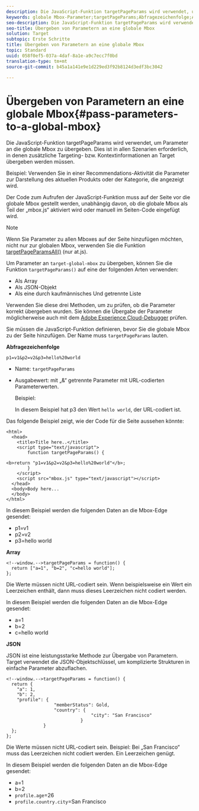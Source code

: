 ```yaml
---
description: Die JavaScript-Funktion targetPageParams wird verwendet, um Parameter an die globale Mbox zu übergeben. Dies ist in allen Szenarien erforderlich, in denen zusätzliche Targeting- bzw. Kontextinformationen an Target übergeben werden müssen.
keywords: globale Mbox-Parameter;targetPageParams;Abfragezeichenfolge;Array;JSON;DTM;Dynamic Tag Management
seo-description: Die JavaScript-Funktion targetPageParams wird verwendet, um Parameter an die globale Mbox zu übergeben. Dies ist in allen Szenarien erforderlich, in denen zusätzliche Targeting- bzw. Kontextinformationen an Target übergeben werden müssen.
seo-title: Übergeben von Parametern an eine globale Mbox
solution: Target
subtopic: Erste Schritte
title: Übergeben von Parametern an eine globale Mbox
topic: Standard
uuid: 058f0ef5-037a-4daf-8a1e-a9c7ecc7f0bd
translation-type: tm+mt
source-git-commit: b45a1a141e9e1d229ed3f92b8124d3edf3bc3042

---
```



# Übergeben von Parametern an eine globale Mbox{#pass-parameters-to-a-global-mbox}

Die JavaScript-Funktion targetPageParams wird verwendet, um Parameter an die globale Mbox zu übergeben. Dies ist in allen Szenarien erforderlich, in denen zusätzliche Targeting- bzw. Kontextinformationen an Target übergeben werden müssen.

Beispiel: Verwenden Sie in einer Recommendations-Aktivität die Parameter zur Darstellung des aktuellen Produkts oder der Kategorie, die angezeigt wird.

Der Code zum Aufrufen der JavaScript-Funktion muss auf der Seite vor die globale Mbox gestellt werden, unabhängig davon, ob die globale Mbox als Teil der „mbox.js“ aktiviert wird oder manuell im Seiten-Code eingefügt wird.

>[!NOTE]
>
>Wenn Sie Parameter zu allen Mboxes auf der Seite hinzufügen möchten, nicht nur zur globalen Mbox, verwenden Sie die Funktion [targetPageParamsAll()](/help/c-implementing-target/c-implementing-target-for-client-side-web/targetpageparamsall.md) (nur at.js).

Um Parameter an `target-global-mbox` zu übergeben, können Sie die Funktion `targetPageParams()` auf eine der folgenden Arten verwenden:

* Als Array
* Als JSON-Objekt
* Als eine durch kaufmännisches Und getrennte Liste

Verwenden Sie diese drei Methoden, um zu prüfen, ob die Parameter korrekt übergeben wurden. Sie können die Übergabe der Parameter möglicherweise auch mit dem [Adobe Experience Cloud-Debugger](https://marketing.adobe.com/resources/help/en_US/sc/implement/debugger.html) prüfen.

Sie müssen die JavaScript-Funktion definieren, bevor Sie die globale Mbox zu der Seite hinzufügen. Der Name muss `targetPageParams` lauten.

**Abfragezeichenfolge**

```
p1=v1&p2=v2&p3=hello%20world
```

* Name: `targetPageParams`
* Ausgabewert: mit „&amp;“ getrennte Parameter mit URL-codierten Parameterwerten.

   Beispiel:  

   In diesem Beispiel hat p3 den Wert `hello world`, der URL-codiert ist.

Das folgende Beispiel zeigt, wie der Code für die Seite aussehen könnte:

```
<html> 
  <head> 
    <title>Title here..</title> 
    <script type="text/javascript"> 
        function targetPageParams() { 
           
<b>return "p1=v1&p2=v2&p3=hello%20world"</b>; 
        } 
    </script> 
    <script src="mbox.js" type="text/javascript"></script> 
  </head> 
  <body>Body here... 
  </body> 
</html>
```

In diesem Beispiel werden die folgenden Daten an die Mbox-Edge gesendet:

* p1=v1
* p2=v2
* p3=hello world

**Array**

```
<!--window.-->targetPageParams = function() { 
  return ["a=1", "b=2", "c=hello world"]; 
}; 
```

Die Werte müssen nicht URL-codiert sein. Wenn beispielsweise ein Wert ein Leerzeichen enthält, dann muss dieses Leerzeichen nicht codiert werden.

In diesem Beispiel werden die folgenden Daten an die Mbox-Edge gesendet:

* a=1
* b=2
* c=hello world

**JSON**

JSON ist eine leistungsstarke Methode zur Übergabe von Parametern. Target verwendet die JSON-Objektschlüssel, um komplizierte Strukturen in einfache Parameter abzuflachen.

```
<!--window.-->targetPageParams = function() { 
  return { 
    "a": 1, 
    "b": 2, 
    "profile": { 
                  "memberStatus": Gold, 
                  "country": { 
                                "city": "San Francisco" 
                            } 
              } 
  }; 
}; 
```

Die Werte müssen nicht URL-codiert sein. Beispiel: Bei „San Francisco“ muss das Leerzeichen nicht codiert werden. Ein Leerzeichen genügt.

In diesem Beispiel werden die folgenden Daten an die Mbox-Edge gesendet:

* a=1
* b=2
* `profile.age`=26
* `profile.country.city`=San Francisco